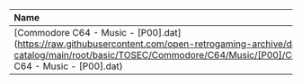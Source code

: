 |Name|Size|
|:---|---:|
|[Commodore C64 - Music - [P00].dat](https://raw.githubusercontent.com/open-retrogaming-archive/dat-catalog/main/root/basic/TOSEC/Commodore/C64/Music/[P00]/Commodore C64 - Music - [P00].dat)|33218|
